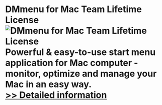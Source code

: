 # DMmenu for Mac Team Lifetime License<br />![DMmenu for Mac Team Lifetime License](https://mycommerce.akamaized.net/api/pimages/P300983304/BIG/300983304.PNG)<br />Powerful & easy-to-use start menu application for Mac computer - monitor, optimize and manage your Mac in an easy way.<br />[>> Detailed information](https://secure.shareit.com/shareit/product.html?productid=300983304&affiliateid=200057808)